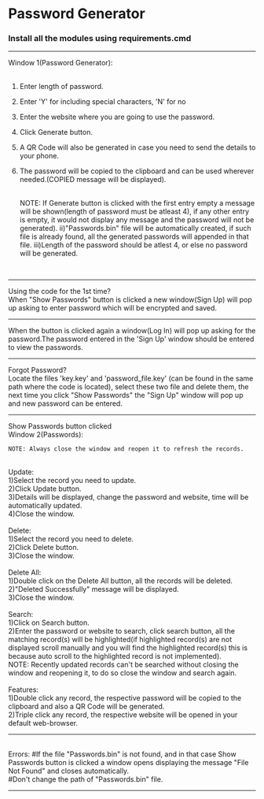 # Password Generator

### Install all the modules using requirements.cmd
--------------------------------------------------------------------------------------------------------------------------------------------

Window 1(Password Generator):<br><br>

1. Enter length of password.<br>
2. Enter 'Y' for including special characters, 'N' for no<br>
3. Enter the website where you are going to use the password.<br>
4. Click Generate button.<br>
5. A QR Code will also be generated in case you need to send the details to your phone.<br>
6. The password will be copied to the clipboard and can be used wherever needed.(COPIED message will be displayed).<br><br>

	NOTE: If Generate button is clicked with the first entry empty a message will be shown(length of password must be atleast 4),
	      if any other entry is empty, it would not display any message and the password will not be generated).
	      ii)"Passwords.bin" file will be automatically created, if such file is already found, all the generated passwords will
		  appended in that file.
	      iii)Length of the password should be atlest 4, or else no password will be generated.
<br>

--------------------------------------------------------------------------------------------------------------------------------------------

Using the code for the 1st time?<br>
    When "Show Passwords" button is clicked a new window(Sign Up) will pop up asking to enter password which will be encrypted and saved.<br>

-------------------------------------------------------------------------------------------------------------------------------------------

When the button is clicked again a window(Log In) will pop up asking for the password.The password entered in the 'Sign Up' window should
be entered to view the passwords.

-------------------------------------------------------------------------------------------------------------------------------------------

Forgot Password?<br>
Locate the files 'key.key' and 'password_file.key' (can be found in the same path where the code is located), select these two file and 
delete them, the next time you click "Show Passwords" the "Sign Up" window will pop up and new password can be entered.<br>

-------------------------------------------------------------------------------------------------------------------------------------------
Show Passwords button clicked<br>
Window 2(Passwords):<br>

	NOTE: Always close the window and reopen it to refresh the records.
<br>
Update:<br>
	1)Select the record you need to update.<br>
	2)Click Update button.<br>
	3)Details will be displayed, change the password and website, time will be automatically updated.<br>
	4)Close the window.<br>
<br>
Delete:<br>
	1)Select the record you need to delete.<br>
	2)Click Delete button.<br>
	3)Close the window.<br>
<br>
Delete All:<br>
	1)Double click on the Delete All button, all the records will be deleted.<br>
	2)"Deleted Successfully" message will be displayed.<br>
	3)Close the window.<br>
<br>
Search:<br>
	1)Click on Search button.<br>
	2)Enter the password or website to search, click search button, all the matching record(s) will be highlighted(if highlighted
	  record(s) are not displayed scroll manually and you will find the highlighted record(s) this is because auto scroll to the
	  highlighted record is not implemented).<br>
	NOTE: Recently updated records can't be searched without closing the window and reopening it, to do so close the window and 
	      search again.<br>
<br>
Features:<br>
	1)Double click any record, the respective password will be copied to the clipboard and also a QR Code will be generated.<br>
	2)Triple click any record, the respective website will be opened in your default web-browser.<br>

--------------------------------------------------------------------------------------------------------------------------------------------
<br>
Errors:
	#If the file "Passwords.bin" is not found, and in that case Show Passwords button is clicked a window opens displaying the 
	 message "File Not Found" and closes automatically.<br>
	#Don't change the path of "Passwords.bin" file.<br>

-------------------------------------------------------------------------------------------------------------------------------------------
